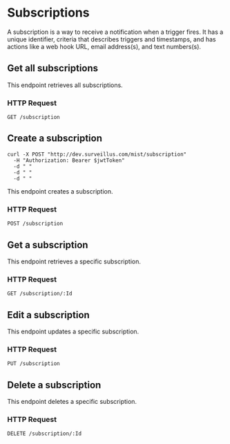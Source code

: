 # Subscriptions

A subscription is a way to receive a notification when a trigger fires.  It has a unique identifier, criteria that describes triggers and timestamps, and has actions like a web hook URL, email address(s), and text numbers(s).

## Get all subscriptions

This endpoint retrieves all subscriptions.

### HTTP Request

`GET /subscription`

## Create a subscription

```shell
curl -X POST "http://dev.surveillus.com/mist/subscription"
  -H "Authorization: Bearer $jwtToken"
  -d " "
  -d " "
  -d " "
```

This endpoint creates a subscription.

### HTTP Request

`POST /subscription`

## Get a subscription

This endpoint retrieves a specific subscription.

### HTTP Request

`GET /subscription/:Id`

## Edit a subscription

This endpoint updates a specific subscription.

### HTTP Request

`PUT /subscription`

## Delete a subscription

This endpoint deletes a specific subscription.

### HTTP Request

`DELETE /subscription/:Id`
